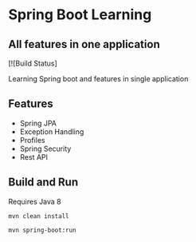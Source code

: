 # Spring Boot Learning
## All features in one application

[![Build Status]

Learning Spring boot and features in single application

## Features

- Spring JPA
- Exception Handling
- Profiles
- Spring Security
- Rest API

## Build and Run

Requires Java 8


```
mvn clean install
```

```
mvn spring-boot:run
```
